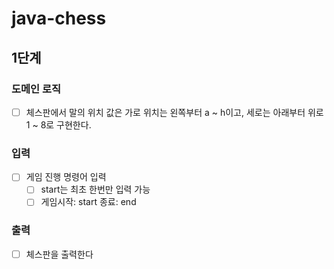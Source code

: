 # java-chess
## 1단계

### 도메인 로직
-[ ] 체스판에서 말의 위치 값은 가로 위치는 왼쪽부터 a ~ h이고, 세로는 아래부터 위로 1 ~ 8로 구현한다.

### 입력
-[ ] 게임 진행 명령어 입력
  -[ ] start는 최초 한번만 입력 가능
  -[ ] 게임시작: start 종료: end

### 출력
-[ ] 체스판을 출력한다
